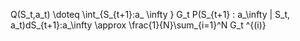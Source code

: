 Q(S_t,a_t)  \doteq  \int_{S_{t+1}:a_ \infty } G_t P(S_{t+1} : a_\infty | S_t, a_t)dS_{t+1}:a_\infty  \approx   \frac{1}{N}\sum_{i=1}^N G_t ^{(i)}  